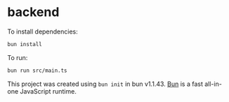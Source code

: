 # backend

To install dependencies:

```bash
bun install
```

To run:

```bash
bun run src/main.ts
```

This project was created using `bun init` in bun v1.1.43. [Bun](https://bun.sh) is a fast all-in-one JavaScript runtime.
